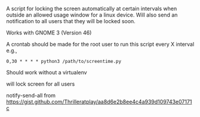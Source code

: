 


A script for locking the screen automatically at certain intervals when outside an allowed usage window for a linux device. Will also send an notification to all users that they will be locked soon.


Works with GNOME 3 (Version 46)

A crontab should be made for the root user to run this script every X interval e.g., 

```
0,30 * * * * python3 /path/to/screentime.py
```

Should work without a virtualenv


will lock screen for all users



notify-send-all from https://gist.github.com/Thrilleratplay/aa8d6e2b8ee4c4a939d109743e07171c
